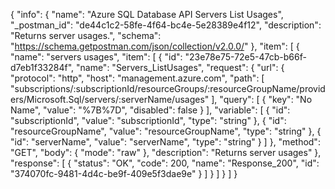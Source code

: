 {
  "info": {
    "name": "Azure SQL Database API Servers List Usages",
    "_postman_id": "de44c1c2-58fe-4f64-bc4e-5e28389e4f12",
    "description": "Returns server usages.",
    "schema": "https://schema.getpostman.com/json/collection/v2.0.0/"
  },
  "item": [
    {
      "name": "servers usages",
      "item": [
        {
          "id": "23e78e75-72e5-47cb-b66f-d7eb1f33284f",
          "name": "Servers_ListUsages",
          "request": {
            "url": {
              "protocol": "http",
              "host": "management.azure.com",
              "path": [
                "subscriptions/:subscriptionId/resourceGroups/:resourceGroupName/providers/Microsoft.Sql/servers/:serverName/usages"
              ],
              "query": [
                {
                  "key": "No Name",
                  "value": "%7B%7D",
                  "disabled": false
                }
              ],
              "variable": [
                {
                  "id": "subscriptionId",
                  "value": "subscriptionId",
                  "type": "string"
                },
                {
                  "id": "resourceGroupName",
                  "value": "resourceGroupName",
                  "type": "string"
                },
                {
                  "id": "serverName",
                  "value": "serverName",
                  "type": "string"
                }
              ]
            },
            "method": "GET",
            "body": {
              "mode": "raw"
            },
            "description": "Returns server usages"
          },
          "response": [
            {
              "status": "OK",
              "code": 200,
              "name": "Response_200",
              "id": "374070fc-9481-4d4c-be9f-409e5f3dae9e"
            }
          ]
        }
      ]
    }
  ]
}